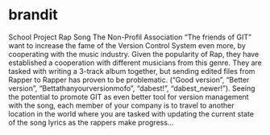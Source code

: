 # brandit
School Project Rap Song
The Non-Profil Association “The friends of GIT” want to increase the fame of the
Version Control System even more, by cooperating with the music industry.
Given the popularity of Rap, they have established a cooperation with different
musicians from this genre. They are tasked with writing a 3-track album together,
but sending edited files from Rapper to Rapper has proven to be problematic.
(“Good version”, “Better version”, “Bettathanyourversionmofo”, “dabest!”,
“dabest_newer!”).
Seeing the potential to promote GIT as even better tool for version management
with the song, each member of your company is to travel to another location in
the world where you are tasked with updating the current state of the song lyrics
as the rappers make progress…